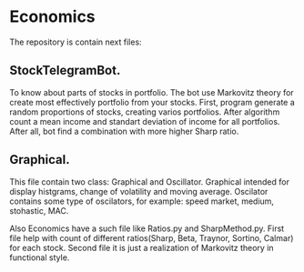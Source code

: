 # Economics

The repository is contain next files:

## StockTelegramBot.
  To know about parts of stocks in portfolio. The bot use Markovitz theory for create most effectively portfolio from your stocks.
First, program generate a random proportions of stocks, creating varios portfolios. After algorithm count a mean income and standart deviation of income for all portfolios.
After all, bot find a combination with more higher Sharp ratio.

## Graphical.
  This file contain two class: Graphical and Oscillator. Graphical intended for display histgrams, change of volatility and moving average. Oscilator contains some type of oscilators, for example: speed market, medium, stohastic, MAC. 

Also Economics have a such file like Ratios.py and SharpMethod.py. First file help with count of different ratios(Sharp, Beta, Traynor, Sortino, Calmar) for each stock. Second file it is  just a realization of Markovitz theory in functional style.

